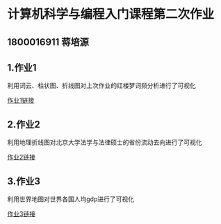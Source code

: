# 计算机科学与编程入门课程第二次作业
## 1800016911 蒋培源
## 1.作业1
利用词云、柱状图、折线图对上次作业的红楼梦词频分析进行了可视化

[作业1链接](https://jpy0830.github.io/frequency.html)
## 2.作业2
利用地理折线图对北京大学法学与法律硕士的省份流动去向进行了可视化

[作业2链接](https://jpy0830.github.io/geo.html)
## 3.作业3
利用世界地图对世界各国人均gdp进行了可视化

[作业3链接](https://jpy0830.github.io/world_map.html)

